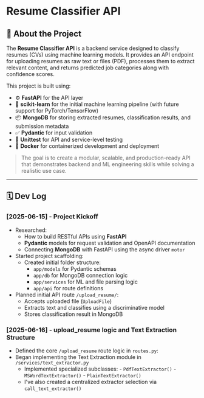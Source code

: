 # Resume Classifier API

## 📌 About the Project

The **Resume Classifier API** is a backend service designed to classify resumes (CVs) using machine learning models. It provides an API endpoint for uploading resumes as raw text or files (PDF), processes them to extract relevant content, and returns predicted job categories along with confidence scores.

This project is built using:

- ⚙️ **FastAPI** for the API layer
- 🧠 **scikit-learn** for the initial machine learning pipeline (with future support for PyTorch/TensorFlow)
- 📦 **MongoDB** for storing extracted resumes, classification results, and submission metadata
- ✅ **Pydantic** for input validation
- 🧪 **Unittest** for API and service-level testing
- 🐳 **Docker** for containerized development and deployment

> The goal is to create a modular, scalable, and production-ready API that demonstrates backend and ML engineering skills while solving a realistic use case.

---

## 🗓️ Dev Log

### [2025-06-15] - Project Kickoff
- Researched:
  - How to build RESTful APIs using **FastAPI**
  - **Pydantic** models for request validation and OpenAPI documentation
  - Connecting **MongoDB** with FastAPI using the async driver `motor`
- Started project scaffolding:
  - Created initial folder structure:
    - `app/models` for Pydantic schemas
    - `app/db` for MongoDB connection logic
    - `app/services` for ML and file parsing logic
    - `app/api` for route definitions
- Planned initial API route `/upload_resume/`:
  - Accepts uploaded file (`UploadFile`)
  - Extracts text and classifies using a discriminative model
  - Stores classification result in MongoDB

### [2025-06-16] - upload_resume logic and Text Extraction Structure
- Defined the core `/upload_resume` route logic in `routes.py`:
- Began implementing the Text Extraction module in `/services/text_extractor.py`
    -  Implemented specialized subclasses:
      - `PdfTextExtractor()`
      - `MSWordTextExtractor()`
      - `PlainTextExtractor()`
    - I've also created a centralized extractor selection via `call_text_extractor()`

